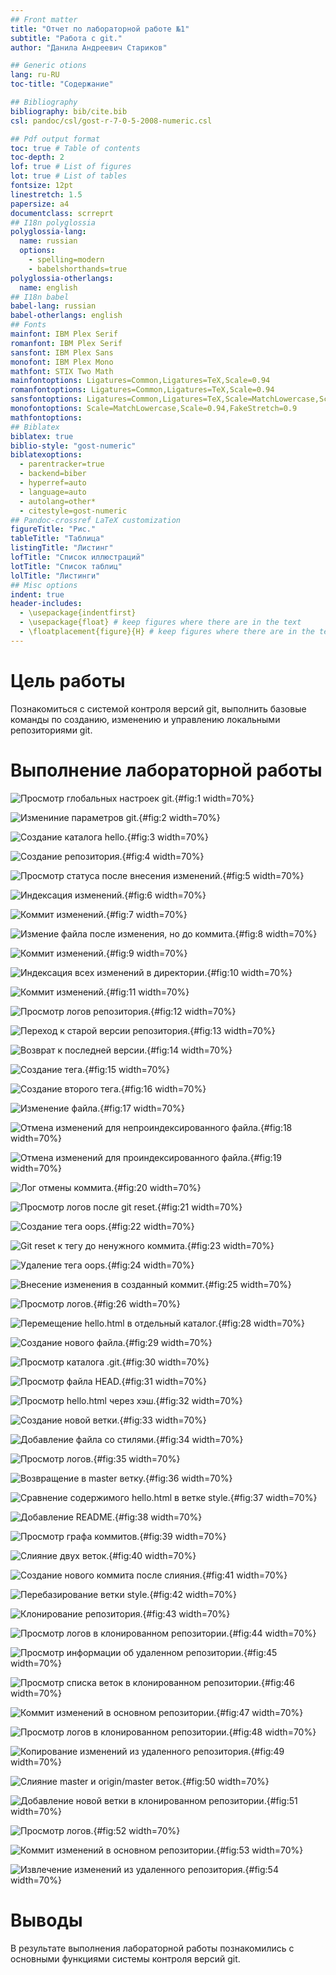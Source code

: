```yaml
---
## Front matter
title: "Отчет по лабораторной работе №1"
subtitle: "Работа с git."
author: "Данила Андреевич Стариков"

## Generic otions
lang: ru-RU
toc-title: "Содержание"

## Bibliography
bibliography: bib/cite.bib
csl: pandoc/csl/gost-r-7-0-5-2008-numeric.csl

## Pdf output format
toc: true # Table of contents
toc-depth: 2
lof: true # List of figures
lot: true # List of tables
fontsize: 12pt
linestretch: 1.5
papersize: a4
documentclass: scrreprt
## I18n polyglossia
polyglossia-lang:
  name: russian
  options:
	- spelling=modern
	- babelshorthands=true
polyglossia-otherlangs:
  name: english
## I18n babel
babel-lang: russian
babel-otherlangs: english
## Fonts
mainfont: IBM Plex Serif
romanfont: IBM Plex Serif
sansfont: IBM Plex Sans
monofont: IBM Plex Mono
mathfont: STIX Two Math
mainfontoptions: Ligatures=Common,Ligatures=TeX,Scale=0.94
romanfontoptions: Ligatures=Common,Ligatures=TeX,Scale=0.94
sansfontoptions: Ligatures=Common,Ligatures=TeX,Scale=MatchLowercase,Scale=0.94
monofontoptions: Scale=MatchLowercase,Scale=0.94,FakeStretch=0.9
mathfontoptions:
## Biblatex
biblatex: true
biblio-style: "gost-numeric"
biblatexoptions:
  - parentracker=true
  - backend=biber
  - hyperref=auto
  - language=auto
  - autolang=other*
  - citestyle=gost-numeric
## Pandoc-crossref LaTeX customization
figureTitle: "Рис."
tableTitle: "Таблица"
listingTitle: "Листинг"
lofTitle: "Список иллюстраций"
lotTitle: "Список таблиц"
lolTitle: "Листинги"
## Misc options
indent: true
header-includes:
  - \usepackage{indentfirst}
  - \usepackage{float} # keep figures where there are in the text
  - \floatplacement{figure}{H} # keep figures where there are in the text
---
```


# Цель работы

Познакомиться с системой контроля версий git, выполнить базовые команды по созданию, изменению и управлению локальными репозиториями git.


# Выполнение лабораторной работы

![Просмотр глобальных настроек git.](image/image01.png){#fig:1 width=70%}

![Измениние параметров git.](image/image02.png){#fig:2 width=70%}

![Создание каталога hello.](image/image03.png){#fig:3 width=70%}

![Создание репозитория.](image/image04.png){#fig:4 width=70%}

![Просмотр статуса после внесения изменений.](image/image05.png){#fig:5 width=70%}

![Индексация изменений.](image/image06.png){#fig:6 width=70%}

![Коммит изменений.](image/image07.png){#fig:7 width=70%}

![Измение файла после изменения, но до коммита.](image/image08.png){#fig:8 width=70%}

![Коммит изменений.](image/image09.png){#fig:9 width=70%}

![Индексация всех изменений в директории.](image/image10.png){#fig:10 width=70%}

![Коммит изменений.](image/image11.png){#fig:11 width=70%}

![Просмотр логов репозитория.](image/image12.png){#fig:12 width=70%}

![Переход к старой версии репозитория.](image/image13.png){#fig:13 width=70%}

![Возврат к последней версии.](image/image14.png){#fig:14 width=70%}

![Создание тега.](image/image15.png){#fig:15 width=70%}

![Создание второго тега.](image/image16.png){#fig:16 width=70%}

![Изменение файла.](image/image17.png){#fig:17 width=70%}

![Отмена изменений для непроиндексированного файла.](image/image18.png){#fig:18 width=70%}

![Отмена изменений для проиндексированного файла.](image/image19.png){#fig:19 width=70%}

![Лог отмены коммита.](image/image20.png){#fig:20 width=70%}

![Просмотр логов после git reset.](image/image21.png){#fig:21 width=70%}

![Создание тега oops.](image/image22.png){#fig:22 width=70%}

![Git reset к тегу до ненужного коммита.](image/image23.png){#fig:23 width=70%}

![Удаление тега oops.](image/image24.png){#fig:24 width=70%}

![Внесение изменения в созданный коммит.](image/image25.png){#fig:25 width=70%}

![Просмотр логов.](image/image26.png){#fig:26 width=70%}

![Перемещение hello.html в отдельный каталог.](image/image28.png){#fig:28 width=70%}

![Создание нового файла.](image/image29.png){#fig:29 width=70%}

![Просмотр каталога .git.](image/image30.png){#fig:30 width=70%}

![Просмотр файла HEAD.](image/image31.png){#fig:31 width=70%}

![Просмотр hello.html через хэш.](image/image32.png){#fig:32 width=70%}

![Создание новой ветки.](image/image33.png){#fig:33 width=70%}

![Добавление файла со стилями.](image/image34.png){#fig:34 width=70%}

![Просмотр логов.](image/image35.png){#fig:35 width=70%}

![Возвращение в master ветку.](image/image36.png){#fig:36 width=70%}

![Сравнение содержимого hello.html в ветке style.](image/image37.png){#fig:37 width=70%}

![Добавление README.](image/image38.png){#fig:38 width=70%}

![Просмотр графа коммитов.](image/image39.png){#fig:39 width=70%}

![Слияние двух веток.](image/image40.png){#fig:40 width=70%}

![Создание нового коммита после слияния.](image/image41.png){#fig:41 width=70%}

![Перебазирование ветки style.](image/image42.png){#fig:42 width=70%}

![Клонирование репозитория.](image/image43.png){#fig:43 width=70%}

![Просмотр логов в клонированном репозитории.](image/image44.png){#fig:44 width=70%}

![Просмотр информации об удаленном репозитории.](image/image45.png){#fig:45 width=70%}

![Просмотр списка веток в клонированном репозитории.](image/image46.png){#fig:46 width=70%}

![Коммит изменений в основном репозитории.](image/image47.png){#fig:47 width=70%}

![Просмотр логов в клонированном репозитории.](image/image48.png){#fig:48 width=70%}

![Копирование изменений из удаленного репозитория.](image/image49.png){#fig:49 width=70%}

![Слияние master и origin/master веток.](image/image50.png){#fig:50 width=70%}

![Добавление новой ветки в клонированном репозитории.](image/image51.png){#fig:51 width=70%}

![Просмотр логов.](image/image52.png){#fig:52 width=70%}

![Коммит изменений в основном репозитории.](image/image53.png){#fig:53 width=70%}

![Извлечение изменений из удаленного репозитория.](image/image54.png){#fig:54 width=70%}


# Выводы

В результате выполнения лабораторной работы познакомились с основными функциями системы контроля версий git.
